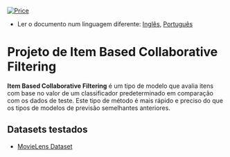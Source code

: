 [![Price](https://img.shields.io/badge/price-FREE-0098f7.svg)](https://github.com/froala/design-blocks/blob/master/LICENSE)

* Ler o documento num linguagem diferente: [Inglês](README.md), [Português](README.pt.md)

# Projeto de Item Based Collaborative Filtering

**Item Based Collaborative Filtering** é um tipo de modelo que avalia itens com base no valor de um classificador predeterminado em comparação com os dados de teste.
Este tipo de método é mais rápido e preciso do que os tipos de modelos de previsão semelhantes anteriores.

## Datasets testados
- [MovieLens Dataset](/ItemBasedCF/movie_ratings.ipynb)